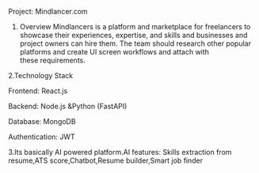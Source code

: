 Project: Mindlancer.com
1. Overview
Mindlancers is a platform and marketplace for freelancers to showcase their experiences, expertise, and skills and businesses and project owners can hire them. The team should research other popular platforms and create UI screen workflows and attach with these requirements.


2.Technology Stack

Frontend: React.js 

Backend: Node.js &Python (FastAPI)

Database: MongoDB

Authentication: JWT

3.Its basically AI powered platform.AI features: Skills extraction from resume,ATS score,Chatbot,Resume builder,Smart job finder

